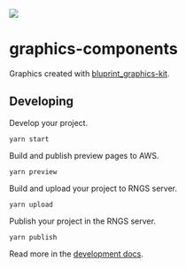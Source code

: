 ![](https://graphics.thomsonreuters.com/style-assets/images/logos/reuters-graphics-logo/svg/graphics-logo-color-dark.svg)

# graphics-components

Graphics created with [bluprint_graphics-kit](https://github.com/reuters-graphics/bluprint_graphics-kit).

## Developing

Develop your project.

```
yarn start
```

Build and publish preview pages to AWS.

```
yarn preview
```

Build and upload your project to RNGS server.

```
yarn upload
```

Publish your project in the RNGS server.

```
yarn publish
```

Read more in the [development docs](https://github.com/reuters-graphics/bluprint_graphics-kit/tree/master/docs/developers).
